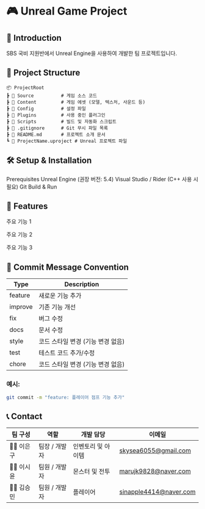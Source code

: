 # 🎮 Unreal Game Project

## 📌 Introduction
SBS  국비 지원반에서 Unreal Engine을 사용하여 개발한 팀 프로젝트입니다.

## 📂 Project Structure
```text
📦 ProjectRoot
┣ 📂 Source          # 게임 소스 코드
┣ 📂 Content         # 게임 에셋 (모델, 텍스처, 사운드 등)
┣ 📂 Config          # 설정 파일
┣ 📂 Plugins         # 사용 중인 플러그인
┣ 📂 Scripts         # 빌드 및 자동화 스크립트
┣ 📜 .gitignore      # Git 무시 파일 목록
┣ 📜 README.md       # 프로젝트 소개 문서
┗ 📜 ProjectName.uproject # Unreal 프로젝트 파일
```

## 🛠️ Setup & Installation
Prerequisites
Unreal Engine (권장 버전: 5.4)
Visual Studio / Rider (C++ 사용 시 필요)
Git
Build & Run

## 🎯 Features
주요 기능 1

주요 기능 2

주요 기능 3


## 📌 Commit Message Convention
|Type|Description|
|------|------|
|feature|새로운 기능 추가|
|improve|기존 기능 개선|
|fix|버그 수정|
|docs|문서 수정|
|style|코드 스타일 변경 (기능 변경 없음)|
|test|테스트 코드 추가/수정|
|chore|코드 스타일 변경 (기능 변경 없음)|
### 예시:
```bash
git commit -m "feature: 플레이어 점프 기능 추가"
```

## 📞 Contact
|팀 구성|역할|개발 담당|이메일|
|------|------|-------|------|
|🧑‍💻 이은구|팀장 / 개발자|인벤토리 및 아이템|skysea6055@gmail.com|
|🧑‍💻 이시윤|팀원 / 개발자|몬스터 및 전투|marujk9828@naver.com|
|🧑‍💻 김승민|팀원 / 개발자|플레이어|sinapple4414@naver.com|

